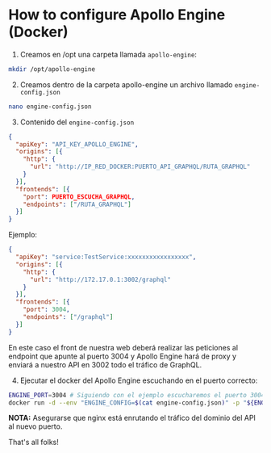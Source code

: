 # How to configure Apollo Engine (Docker)

1. Creamos en /opt una carpeta llamada `apollo-engine`:
  ```bash
  mkdir /opt/apollo-engine
  ```
2. Creamos dentro de la carpeta apollo-engine un archivo llamado `engine-config.json`
  ```bash
  nano engine-config.json
  ```
3. Contenido del `engine-config.json`
  ```json
  {
    "apiKey": "API_KEY_APOLLO_ENGINE",
    "origins": [{
      "http": {
        "url": "http://IP_RED_DOCKER:PUERTO_API_GRAPHQL/RUTA_GRAPHQL"
      }
    }],
    "frontends": [{
      "port": PUERTO_ESCUCHA_GRAPHQL,
      "endpoints": ["/RUTA_GRAPHQL"]
    }]
  }
  ```

  Ejemplo:
  ```json
  {
    "apiKey": "service:TestService:xxxxxxxxxxxxxxxxx",
    "origins": [{
      "http": {
        "url": "http://172.17.0.1:3002/graphql"
      }
    }],
    "frontends": [{
      "port": 3004,
      "endpoints": ["/graphql"]
    }]
  }
  ```
  En este caso el front de nuestra web deberá realizar las peticiones al endpoint que apunte al puerto 3004 y Apollo Engine hará de proxy y enviará a nuestro API en 3002 todo el tráfico de GraphQL.

4. Ejecutar el docker del Apollo Engine escuchando en el puerto correcto:
  ```bash
  ENGINE_PORT=3004 # Siguiendo con el ejemplo escucharemos el puerto 3004
  docker run -d --env "ENGINE_CONFIG=$(cat engine-config.json)" -p "${ENGINE_PORT}:${ENGINE_PORT}" --name apollo-engine gcr.io/mdg-public/engine:1.1
  ```

**NOTA:** Asegurarse que nginx está enrutando el tráfico del dominio del API al nuevo puerto.

That's all folks!
